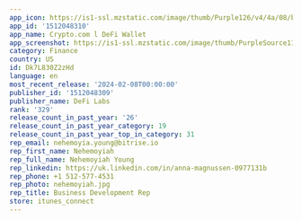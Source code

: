```yaml
---
app_icon: https://is1-ssl.mzstatic.com/image/thumb/Purple126/v4/4a/08/bd/4a08bdfe-bd19-cfff-6728-37755000a134/AppIcon-0-1x_U007emarketing-0-6-0-P3-85-220-0.png/1024x1024bb.png
app_id: '1512048310'
app_name: Crypto.com l DeFi Wallet
app_screenshot: https://is1-ssl.mzstatic.com/image/thumb/PurpleSource116/v4/23/44/02/234402ac-9c84-ba13-b1e9-d4e6ad199b8d/760603b8-4f49-48e7-8f3a-5312e522dc65_6.5-Inch_01.png/1242x2688bb.png
category: Finance
country: US
id: Dk7L830Z2zHd
language: en
most_recent_release: '2024-02-08T00:00:00'
publisher_id: '1512048309'
publisher_name: DeFi Labs
rank: '329'
release_count_in_past_year: '26'
release_count_in_past_year_category: 19
release_count_in_past_year_top_in_category: 31
rep_email: nehemoyia.young@bitrise.io
rep_first_name: Nehemoyiah
rep_full_name: Nehemoyiah Young
rep_linkedin: https://uk.linkedin.com/in/anna-magnussen-0977131b
rep_phone: +1 512-577-4531
rep_photo: nehemoyiah.jpg
rep_title: Business Development Rep
store: itunes_connect
---
```

